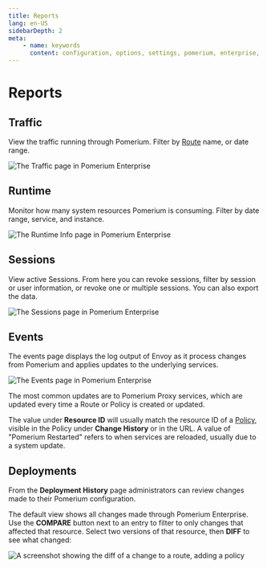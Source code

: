 ```yaml
---
title: Reports
lang: en-US
sidebarDepth: 2
meta:
    - name: keywords
      content: configuration, options, settings, pomerium, enterprise, reference
---
```


# Reports

## Traffic

View the traffic running through Pomerium. Filter by [Route][route-concept] name, or date range.

![The Traffic page in Pomerium Enterprise](./img/traffic-fullpage.png)


## Runtime

Monitor how many system resources Pomerium is consuming. Filter by date range, service, and instance.

![The Runtime Info page in Pomerium Enterprise](./img/runtime-fullpage.png)


## Sessions

View active Sessions. From here you can revoke sessions, filter by session or user information, or revoke one or multiple sessions. You can also export the data.

![The Sessions page in Pomerium Enterprise](./img/sessions-fullpage.png)


## Events

The events page displays the log output of Envoy as it process changes from Pomerium and applies updates to the underlying services.

![The Events page in Pomerium Enterprise](./img/events-fullpage.png)

The most common updates are to Pomerium Proxy services, which are updated every time a Route or Policy is created or updated.

The value under **Resource ID** will usually match the resource ID of a [Policy][policy-reference], visible in the Policy under **Change History** or in the URL. A value of "Pomerium Restarted" refers to when services are reloaded, usually due to a system update.


## Deployments

From the **Deployment History** page administrators can review changes made to their Pomerium configuration.

The default view shows all changes made through Pomerium Enterprise. Use the **COMPARE** button next to an entry to filter to only changes that affected that resource. Select two versions of that resource, then **DIFF** to see what changed:

![A screenshot showing the diff of a change to a route, adding a policy](./img/deployment-diff.png)


[route-concept]: /enterprise/concepts.md#routes
[route-reference]: /enterprise/reference/manage.md#routes
[namespace-concept]: /enterprise/concepts.md#namespaces
[namespace-reference]: /enterprise/reference/configure.md#namespaces
[service-accounts-concept]: /enterprise/concepts.md#service-accounts
[policy-reference]: /enterprise/reference/manage.md#policies-2
